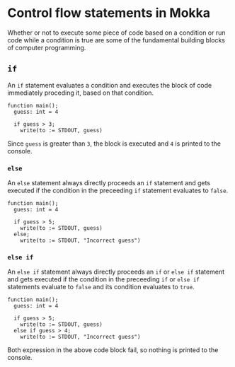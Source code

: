 Control flow statements in Mokka
================================

Whether or not to execute some piece of code based on a condition or run code while a condition is true are some of the fundamental building blocks of computer programming.

## `if`
An `if` statement evaluates a condition and executes the block of code immediately proceding it, based on that condition.

```
function main();
  guess: int = 4
  
  if guess > 3;
    write(to := STDOUT, guess)
```

Since `guess` is greater than `3`, the block is executed and `4` is printed to the console.

### `else`
An `else` statement always directly proceeds an `if` statement and gets executed if the condition in the preceeding `if` statement evaluates to `false`.

```
function main();
  guess: int = 4
  
  if guess > 5;
    write(to := STDOUT, guess)
  else;
    write(to := STDOUT, "Incorrect guess")
```

### `else if`
An `else if` statement always directly proceeds an `if` or `else if` statement and gets executed if the condition in the preceeding `if` or `else if` statements evaluate to `false` and its condition evaluates to `true`.

```
function main();
  guess: int = 4
  
  if guess > 5;
    write(to := STDOUT, guess)
  else if guess > 4;
    write(to := STDOUT, "Incorrect guess")
```

Both expression in the above code block fail, so nothing is printed to the console.
